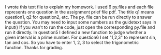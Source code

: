 I wrote this text file to explain my homework.
I used 6 py.files and each file represents one question in the assignment prief file pdf.
The title q1 means question1, q2 for  question2, etc.
The py. file can be run directly to answer the question. You may need to input some numbers as the guidetext says in input()
If you wan't to run the code, just open the corresponding py.file and run it directly.
In question5 I defined a new function to judge whether a given interval is a prime number.
For question6 I set "1,2,3" to represent sin, tan and cos. So you have to enter 1, 2, 3 to select the trigonometric function.
Thanks for grading.